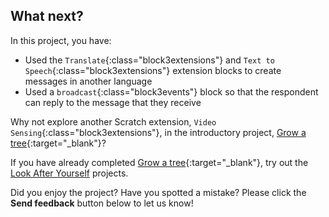 ## What next?

In this project, you have:
+ Used the `Translate`{:class="block3extensions"} and `Text to Speech`{:class="block3extensions"} extension blocks to create messages in another language
+ Used a `broadcast`{:class="block3events"} block so that the respondent can reply to the message that they receive

Why not explore another Scratch extension, `Video Sensing`{:class="block3extensions"}, in the introductory project, [Grow a tree](https://projects.raspberrypi.org/en/projects/grow-a-tree){:target="_blank"}?

If you have already completed [Grow a tree](https://learning-admin.raspberrypi.org/en/projects/grow-a-tree){:target="_blank"}, try out the [Look After Yourself](https://projects.raspberrypi.org/en/pathways/look-after-yourself) projects.

Did you enjoy the project? Have you spotted a mistake? Please click the **Send feedback** button below to let us know!
